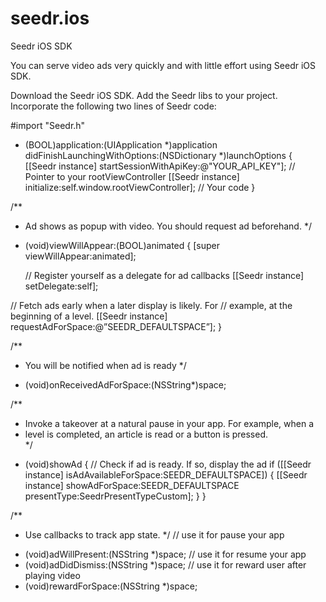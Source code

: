 seedr.ios
=========

Seedr iOS SDK 

You can serve video ads very quickly and with little effort using Seedr iOS SDK.

  Download the Seedr iOS SDK.
  Add the Seedr libs to your project.
  Incorporate the following two lines of Seedr code: 

#import "Seedr.h"
- (BOOL)application:(UIApplication *)application didFinishLaunchingWithOptions:(NSDictionary *)launchOptions
{
  [[Seedr instance] startSessionWithApiKey:@"YOUR_API_KEY"];
	// Pointer to your rootViewController
	[[Seedr instance] initialize:self.window.rootViewController];
	// Your code
}

/**
 *   Ad shows as popup with video. You should request ad beforehand.
 */
 - (void)viewWillAppear:(BOOL)animated {
	[super viewWillAppear:animated];
 
	// Register yourself as a delegate for ad callbacks
	[[Seedr instance] setDelegate:self];
 
  // Fetch ads early when a later display is likely. For 
  // example, at the beginning of a level. 
	[[Seedr instance] requestAdForSpace:@”SEEDR_DEFAULTSPACE”];
}

/**
 *   You will be notified when ad is ready
 */
- (void)onReceivedAdForSpace:(NSString*)space;

/**
 *  Invoke a takeover at a natural pause in your app. For example, when a
 *  level is completed, an article is read or a button is pressed.	
 */
 
- (void)showAd
{
	// Check if ad is ready. If so, display the ad
    if ([[Seedr instance] isAdAvailableForSpace:SEEDR_DEFAULTSPACE])
    {
        [[Seedr instance] showAdForSpace:SEEDR_DEFAULTSPACE presentType:SeedrPresentTypeCustom];
    }
}

/**
 *  Use callbacks to track app state.
 */
// use it for pause your app
- (void)adWillPresent:(NSString *)space;
// use it for resume your app
- (void)adDidDismiss:(NSString *)space;
// use it for reward user after playing video
- (void)rewardForSpace:(NSString *)space;
